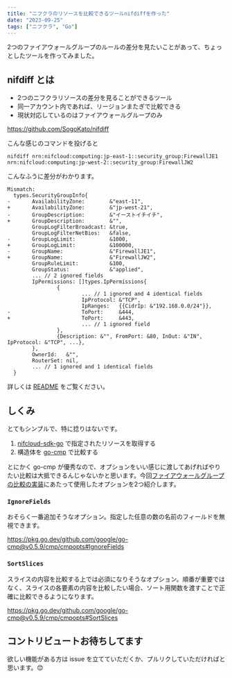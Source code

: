 ```yaml
---
title: "ニフクラのリソースを比較できるツールnifdiffを作った"
date: "2023-09-25"
tags: ["ニフクラ", "Go"]
---
```


2つのファイアウォールグループのルールの差分を見たいことがあって、ちょっとしたツールを作ってみました。

## nifdiff とは

* 2つのニフクラリソースの差分を見ることができるツール
* 同一アカウント内であれば、リージョンまたぎで比較できる
* 現状対応しているのはファイアウォールグループのみ

https://github.com/SogoKato/nifdiff

こんな感じのコマンドを投げると

```
nifdiff nrn:nifcloud:computing:jp-east-1::security_group:FirewallJE1 nrn:nifcloud:computing:jp-west-2::security_group:FirewallJW2
```

こんなふうに差分がわかります。

```
Mismatch:
  types.SecurityGroupInfo{
-       AvailabilityZone:        &"east-11",
+       AvailabilityZone:        &"jp-west-21",
-       GroupDescription:        &"イーストイチイチ",
+       GroupDescription:        &"",
        GroupLogFilterBroadcast: &true,
        GroupLogFilterNetBios:   &false,
-       GroupLogLimit:           &1000,
+       GroupLogLimit:           &100000,
-       GroupName:               &"FirewallJE1",
+       GroupName:               &"FirewallJW2",
        GroupRuleLimit:          &100,
        GroupStatus:             &"applied",
        ... // 2 ignored fields
        IpPermissions: []types.IpPermissions{
                {
                        ... // 1 ignored and 4 identical fields
                        IpProtocol: &"TCP",
                        IpRanges:   {{CidrIp: &"192.168.0.0/24"}},
-                       ToPort:     &444,
+                       ToPort:     &443,
                        ... // 1 ignored field
                },
                {Description: &"", FromPort: &80, InOut: &"IN", IpProtocol: &"TCP", ...},
        },
        OwnerId:   &"",
        RouterSet: nil,
        ... // 1 ignored and 1 identical fields
  }
```

詳しくは [README](https://github.com/SogoKato/nifdiff/blob/main/README.md) をご覧ください。

## しくみ

とてもシンプルで、特に捻りはないです。

1. [nifcloud-sdk-go](https://github.com/nifcloud/nifcloud-sdk-go) で指定されたリソースを取得する
1. 構造体を [go-cmp](https://github.com/google/go-cmp) で比較する

とにかく go-cmp が優秀なので、オプションをいい感じに渡してあげればやりたい比較は大抵できるんじゃないかと思います。今回[ファイアウォールグループの比較の実装](https://github.com/SogoKato/nifdiff/blob/main/pkg/plugin/computing/security_group.go)にあたって使用したオプションを2つ紹介します。

### `IgnoreFields`

おそらく一番追加そうなオプション。指定した任意の数の名前のフィールドを無視できます。

https://pkg.go.dev/github.com/google/go-cmp@v0.5.9/cmp/cmpopts#IgnoreFields

### `SortSlices`

スライスの内容を比較する上では必須になりそうなオプション。順番が重要ではなく、スライスの各要素の内容を比較したい場合、ソート用関数を渡すことで正確に比較できるようになります。

https://pkg.go.dev/github.com/google/go-cmp@v0.5.9/cmp/cmpopts#SortSlices

## コントリビュートお待ちしてます

欲しい機能がある方は issue を立てていただくか、プルリクしていただければと思います。😊
